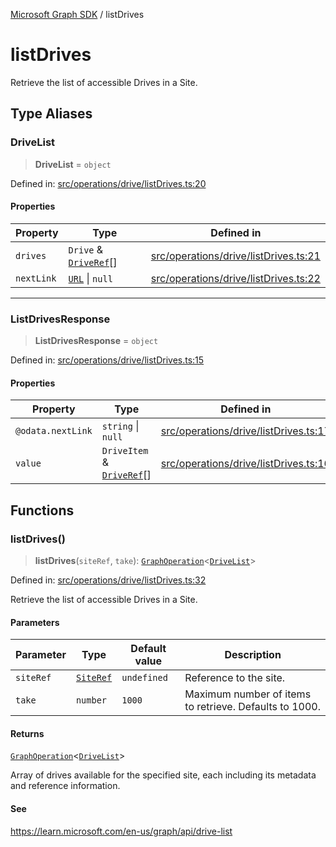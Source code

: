 [Microsoft Graph SDK](README.md) / listDrives

# listDrives

Retrieve the list of accessible Drives in a Site.

## Type Aliases

### DriveList

> **DriveList** = `object`

Defined in: [src/operations/drive/listDrives.ts:20](https://github.com/Future-Secure-AI/microsoft-graph/blob/main/src/operations/drive/listDrives.ts#L20)

#### Properties

| Property | Type | Defined in |
| ------ | ------ | ------ |
| <a id="drives"></a> `drives` | `Drive` & [`DriveRef`](Drive-1.md#driveref)[] | [src/operations/drive/listDrives.ts:21](https://github.com/Future-Secure-AI/microsoft-graph/blob/main/src/operations/drive/listDrives.ts#L21) |
| <a id="nextlink"></a> `nextLink` | [`URL`](https://developer.mozilla.org/docs/Web/API/URL) \| `null` | [src/operations/drive/listDrives.ts:22](https://github.com/Future-Secure-AI/microsoft-graph/blob/main/src/operations/drive/listDrives.ts#L22) |

***

### ListDrivesResponse

> **ListDrivesResponse** = `object`

Defined in: [src/operations/drive/listDrives.ts:15](https://github.com/Future-Secure-AI/microsoft-graph/blob/main/src/operations/drive/listDrives.ts#L15)

#### Properties

| Property | Type | Defined in |
| ------ | ------ | ------ |
| <a id="odatanextlink"></a> `@odata.nextLink` | `string` \| `null` | [src/operations/drive/listDrives.ts:17](https://github.com/Future-Secure-AI/microsoft-graph/blob/main/src/operations/drive/listDrives.ts#L17) |
| <a id="value"></a> `value` | `DriveItem` & [`DriveRef`](Drive-1.md#driveref)[] | [src/operations/drive/listDrives.ts:16](https://github.com/Future-Secure-AI/microsoft-graph/blob/main/src/operations/drive/listDrives.ts#L16) |

## Functions

### listDrives()

> **listDrives**(`siteRef`, `take`): [`GraphOperation`](GraphOperation.md#graphoperation)\<[`DriveList`](#drivelist)\>

Defined in: [src/operations/drive/listDrives.ts:32](https://github.com/Future-Secure-AI/microsoft-graph/blob/main/src/operations/drive/listDrives.ts#L32)

Retrieve the list of accessible Drives in a Site.

#### Parameters

| Parameter | Type | Default value | Description |
| ------ | ------ | ------ | ------ |
| `siteRef` | [`SiteRef`](Site-1.md#siteref) | `undefined` | Reference to the site. |
| `take` | `number` | `1000` | Maximum number of items to retrieve. Defaults to 1000. |

#### Returns

[`GraphOperation`](GraphOperation.md#graphoperation)\<[`DriveList`](#drivelist)\>

Array of drives available for the specified site, each including its metadata and reference information.

#### See

https://learn.microsoft.com/en-us/graph/api/drive-list
